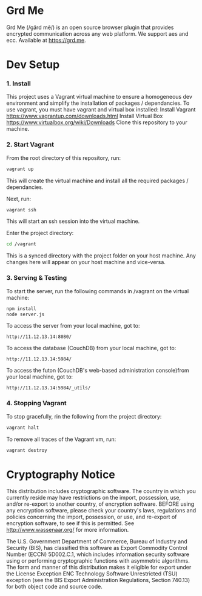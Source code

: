 Grd Me
======

Grd Me (/ɡärd mē/) is an open source browser plugin that provides encrypted communication across any web platform.  We support aes and ecc. Available at https://grd.me.

Dev Setup
==============
### 1. Install
This project uses a Vagrant virtual machine to ensure a homogeneous dev environment and simplify the installation of packages / dependancies.
To use vagrant, you must have vagrant and virtual box installed:
Install Vagrant <https://www.vagrantup.com/downloads.html>
Install Virtual Box <https://www.virtualbox.org/wiki/Downloads>
Clone this repository to your machine.
### 2. Start Vagrant
From the root directory of this repository, run:
```bash
vagrant up
```
This will create the virtual machine and install all the required packages / dependancies.

Next, run:
```bash
vagrant ssh
```
This will start an ssh session into the virtual machine.

Enter the project directory:
```bash
cd /vagrant
```
This is a synced directory with the project folder on your host machine. Any changes here will appear on your host machine and vice-versa.
### 3. Serving & Testing
To start the server, run the following commands in /vagrant on the virtual machine:
```bash
npm install
node server.js
```
To access the server from your local machine, got to:
```
http://11.12.13.14:8080/
```
To access the database (CouchDB) from your local machine, got to:
```
http://11.12.13.14:5984/
```
To access the futon (CouchDB's web-based administration console)from your local machine, got to:
```
http://11.12.13.14:5984/_utils/
```
### 4. Stopping Vagrant
To stop gracefully, rin the following from the project directory:
```bash
vagrant halt
```
To remove all traces of the Vagrant vm, run:
```bash
vagrant destroy
```

Cryptography Notice
======================

This distribution includes cryptographic software. The country in which you currently reside may have restrictions on the import, possession, use, and/or re-export to another country, of encryption software.
BEFORE using any encryption software, please check your country's laws, regulations and policies concerning the import, possession, or use, and re-export of encryption software, to see if this is permitted.
See <http://www.wassenaar.org/> for more information.

The U.S. Government Department of Commerce, Bureau of Industry and Security (BIS), has classified this software as Export Commodity Control Number (ECCN) 5D002.C.1, which includes information security software using or performing cryptographic functions with asymmetric algorithms.
The form and manner of this distribution makes it eligible for export under the License Exception ENC Technology Software Unrestricted (TSU) exception (see the BIS Export Administration Regulations, Section 740.13) for both object code and source code.
